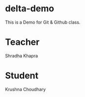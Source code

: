 # delta-demo
This is a Demo for Git &amp; Github  class.

# Teacher
Shradha Khapra

# Student
Krushna Choudhary
